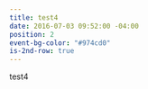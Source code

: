 ```yaml
---
title: test4
date: 2016-07-03 09:52:00 -04:00
position: 2
event-bg-color: "#974cd0"
is-2nd-row: true
---
```


test4
